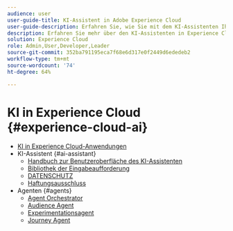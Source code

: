 ```yaml
---
audience: user
user-guide-title: KI-Assistent in Adobe Experience Cloud
user-guide-description: Erfahren Sie, wie Sie mit dem KI-Assistenten Ihren Workflow mit Adobe Experience Platform und Real-Time Customer Data Platform beschleunigen können.
description: Erfahren Sie mehr über den KI-Assistenten in Experience Cloud. Erweitern Sie Ihr Produktwissen und gewinnen Sie betriebliche Erkenntnisse mithilfe von KI in Experience Cloud.
solution: Experience Cloud
role: Admin,User,Developer,Leader
source-git-commit: 352ba791195eca7f68e6d317e0f2449d6ededeb2
workflow-type: tm+mt
source-wordcount: '74'
ht-degree: 64%

---
```



# KI in Experience Cloud {#experience-cloud-ai}

- [KI in Experience Cloud-Anwendungen](home.md)
- KI-Assistent {#ai-assistant}
   - [Handbuch zur Benutzeroberfläche des KI-Assistenten](./ai-assistant/ai-assistant-ui.md)
   - [Bibliothek der Eingabeaufforderung](./ai-assistant/prompt-library.md)
   - [DATENSCHUTZ](./ai-assistant/privacy.md)
   - [Haftungsausschluss](./ai-assistant/legal-disclaimer.md)
- Agenten {#agents}
   - [Agent Orchestrator](./agents/agent-orchestrator.md)
   - [Audience Agent](./agents/audience.md)
   - [Experimentationsagent](./agents/agent-experiment.md)
   - [Journey Agent](./agents/ajo-agent-analyze.md)

